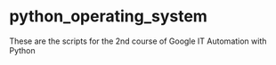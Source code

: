 # python_operating_system
These are the scripts for the 2nd course of Google IT Automation with Python
